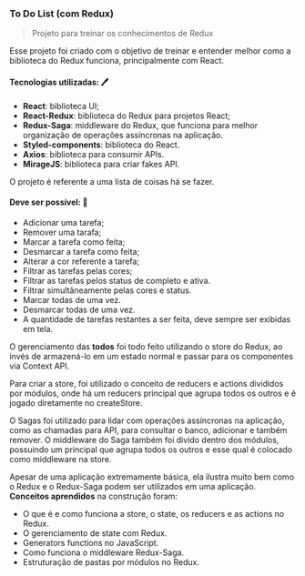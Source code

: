 ### To Do List (com Redux)

> Projeto para treinar os conhecimentos de Redux

Esse projeto foi criado com o objetivo de treinar e entender melhor como a biblioteca do Redux funciona, principalmente com React. 

#### Tecnologias utilizadas: :pen: 
- **React**: biblioteca UI;
- **React-Redux**: biblioteca do Redux para projetos React;
- **Redux-Saga**: middleware do Redux, que funciona para melhor organização de operações assíncronas na aplicação.
- **Styled-components**: biblioteca do React.
- **Axios**: biblioteca para consumir APIs.
- **MirageJS**: biblioteca para criar fakes API.

O projeto é referente a uma lista de coisas há se fazer. 

#### Deve ser possível: :book:

- Adicionar uma tarefa;
- Remover uma tarafa;
- Marcar a tarefa como feita;
- Desmarcar a tarefa como feita;
- Alterar a cor referente a tarefa;
- Filtrar as tarefas pelas cores;
- Filtrar as tarefas pelos status de completo e ativa.
- Filtrar simultâneamente pelas cores e status.
- Marcar todas de uma vez.
- Desmarcar todas de uma vez.
- A quantidade de tarefas restantes a ser feita, deve sempre ser exibidas em tela.

O gerenciamento das **todos** foi todo feito utilizando o store do Redux, ao invés de armazená-lo em um estado normal e passar para os componentes via Context API.

Para criar a store, foi utilizado o conceito de reducers e actions divididos por módulos, onde há um reducers principal que agrupa todos os outros e é jogado diretamente no createStore. 

O Sagas foi utilizado para lidar com operações assíncronas na aplicação, como as chamadas para API, para consultar o banco, adicionar e também remover. O middleware do Saga também foi divido dentro dos módulos, possuindo um principal que agrupa todos os outros e esse qual é colocado como middleware na store.

Apesar de uma aplicação extremamente básica, ela ilustra muito bem como o Redux e o Redux-Saga podem ser utilizados em uma aplicação. **Conceitos aprendidos** na construção foram:

- O que é e como funciona a store, o state, os reducers e as actions no Redux.
- O gerenciamento de state com Redux. 
- Generators functions no JavaScript.
- Como funciona o middleware Redux-Saga.
- Estruturação de pastas por módulos no Redux.